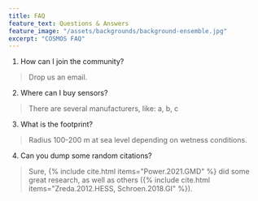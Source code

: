 ```yaml
---
title: FAQ
feature_text: Questions & Answers
feature_image: "/assets/backgrounds/background-ensemble.jpg"
excerpt: "COSMOS FAQ"
---
```


1. How can I join the community?
> Drop us an email.

2. Where can I buy sensors?
> There are several manufacturers, like: a, b, c

3. What is the footprint?
> Radius 100-200 m at sea level depending on wetness conditions.

4. Can you dump some random citations?
> Sure, {% include cite.html items="Power.2021.GMD" %} did some great research, as well as others ({% include cite.html items="Zreda.2012.HESS, Schroen.2018.GI" %}).
